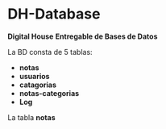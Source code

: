 # DH-Database

**Digital House**
**Entregable de Bases de Datos**

La BD consta de 5 tablas:
- **notas**
- **usuarios**
- **catagorias**
- **notas-categorias**
- **Log**

La tabla **notas**
